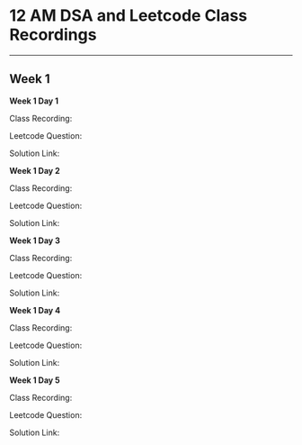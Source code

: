 # 12 AM DSA and Leetcode Class Recordings

---

## Week 1


**Week 1 Day 1**

Class Recording:

Leetcode Question:

Solution Link:

**Week 1 Day 2**

Class Recording:

Leetcode Question:

Solution Link:

**Week 1 Day 3**

Class Recording:

Leetcode Question:

Solution Link:

**Week 1 Day 4**

Class Recording:

Leetcode Question:

Solution Link:

**Week 1 Day 5**

Class Recording:

Leetcode Question:

Solution Link:
